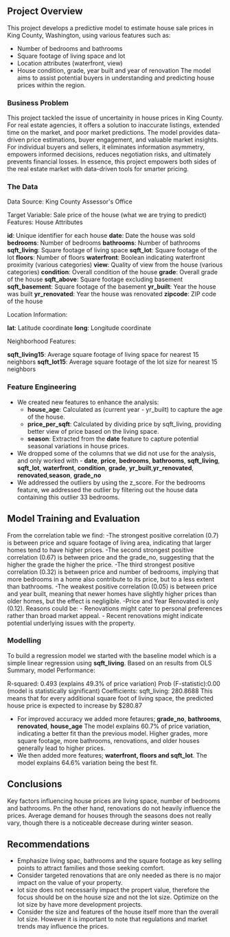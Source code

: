 
## Project Overview

This project develops a predictive model to estimate house sale prices in King County, Washington, using various features such as:

- Number of bedrooms and bathrooms
- Square footage of living space and lot
- Location attributes (waterfront, view)
- House condition, grade, year built and year of renovation
The model aims to assist potential buyers in understanding and predicting house prices within the region.

### Business Problem

This project tackled the issue of uncertainity in house prices in King County. For real estate agencies, it offers a solution to inaccurate listings, extended time on the market, and poor market predictions. The model provides data-driven price estimations, buyer engagement, and valuable market insights. For individual buyers and sellers, it eliminates information asymmetry, empowers informed decisions, reduces negotiation risks, and ultimately prevents financial losses. In essence, this project empowers both sides of the real estate market with data-driven tools for smarter pricing.

### The Data

Data Source: King County Assessor's Office

Target Variable: Sale price of the house (what we are trying to predict)
Features: House Attributes

**id**: Unique identifier for each house
**date**: Date the house was sold
**bedrooms**: Number of bedrooms
**bathrooms**: Number of bathrooms
**sqft_living**: Square footage of living space
**sqft_lot**: Square footage of the lot
**floors**: Number of floors
**waterfront**: Boolean indicating waterfront proximity (various categories)
**view**: Quality of view from the house (various categories)
**condition**: Overall condition of the house
**grade**: Overall grade of the house
**sqft_above**: Square footage excluding basement
**sqft_basement**: Square footage of the basement
**yr_built**: Year the house was built
**yr_renovated**: Year the house was renovated
**zipcode**: ZIP code of the house

Location Information:

**lat**: Latitude coordinate
**long**: Longitude coordinate

Neighborhood Features:

**sqft_living15**: Average square footage of living space for nearest 15 neighbors
**sqft_lot15**: Average square footage of the lot size for nearest 15 neighbors

### Feature Engineering

- We created new features to enhance the analysis:
    - **house_age**: Calculated as (current year - yr_built) to capture the age of the house.
    - **price_per_sqft**: Calculated by dividing price by sqft_living, providing better view of price based on the living space.
    - **season**: Extracted from the **date** feature to capture potential seasonal variations in house prices.
- We dropped some of the columns that we did not use for the analysis, and only worked with
        - **date**, **price**, **bedrooms**, **bathrooms**, **sqft_living**, **sqft_lot**, **waterfront**, **condition**, **grade**,                   **yr_built**,**yr_renovated**, **renovated**,**season**, **grade_no**
- We addressed the outliers by using the z_score. For the bedrooms feature, we addressed the outlier by filtering out the house data containing this outlier 33 bedrooms.

## Model Training and Evaluation
From the correlation table we find:
-The strongest positive correlation (0.7) is between price and square footage of living
area, indicating that larger homes tend to have higher prices.
-The second strongest positive correlation (0.67) is between price and the grade_no,
suggesting that the higher the grade the higher the price.
-The third strongest positive correlation (0.32) is between price and number of
bedrooms, implying that more bedrooms in a home also contribute to its price, but to a
less extent than bathrooms.
-The weakest positive correlation (0.05) is between price and year built, meaning that
newer homes have slightly higher prices than older homes, but the effect is negligible.
-Price and Year Renovated is only (0.12). Reasons could be:
    - Renovations might cater to personal preferences rather than broad market appeal.
    - Recent renovations might indicate potential underlying issues with the property.
    
### Modelling

To build a regression model we started with the baseline model which is a simple linear regression using **sqft_living**.
Based on an results from OLS Summary, model Performance:

R-squared:
     0.493 (explains 49.3% of price variation)
     Prob (F-statistic):0.00 (model is statistically significant)
Coefficients:
     sqft_living: 280.8688 This means that for every additional square foot of living space, the predicted house price is expected to increase by $280.87

- For improved accuracy we added more fetaures; **grade_no**, **bathrooms**, **renovated**, **house_age**
The model explains 60.7% of price variation, indicating a better fit than the previous model. Higher grades, more square footage, more bathrooms, renovations, and older houses generally lead to higher prices.
- We then added more features; **waterfront, floors and sqft_lot**. The model explains 64.6% variation being the best fit.

## Conclusions

Key factors influencing house prices are living space, number of bedrooms and bathrooms. Pn the other hand, renovations do not heavily influence the prices. Average demand for houses through the seasons does not really vary, though there is a noticeable decrease during winter season.

## Recommendations

 - Emphasize living spac, bathrooms and the square footage as key selling points to attract families and those seeking comfort.
- Consider targeted renovations that are only needed as there is no major impact on the value of your property.
- lot size does not necessarily impact the propert value, therefore the focus should be on the house size and not the lot size. Optimize on the lot size by have more development projects.
- Consider the size and features of the house itself more than the overall lot size. However it is important to note that regulations and market trends may influence the prices.